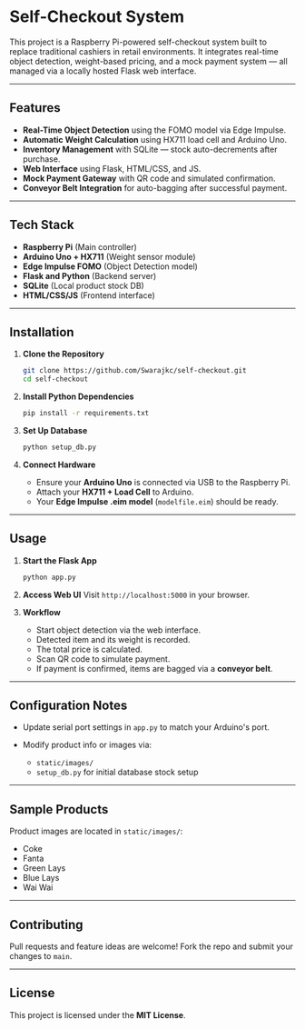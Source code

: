 # Self-Checkout System

This project is a Raspberry Pi-powered self-checkout system built to replace traditional cashiers in retail environments. It integrates real-time object detection, weight-based pricing, and a mock payment system — all managed via a locally hosted Flask web interface.

---

## Features

- **Real-Time Object Detection** using the FOMO model via Edge Impulse.
- **Automatic Weight Calculation** using HX711 load cell and Arduino Uno.
- **Inventory Management** with SQLite — stock auto-decrements after purchase.
- **Web Interface** using Flask, HTML/CSS, and JS.
- **Mock Payment Gateway** with QR code and simulated confirmation.
- **Conveyor Belt Integration** for auto-bagging after successful payment.

---

## Tech Stack

- **Raspberry Pi** (Main controller)
- **Arduino Uno + HX711** (Weight sensor module)
- **Edge Impulse FOMO** (Object Detection model)
- **Flask and Python** (Backend server)
- **SQLite** (Local product stock DB)
- **HTML/CSS/JS** (Frontend interface)

---

## Installation

1. **Clone the Repository**
   ```bash
   git clone https://github.com/Swarajkc/self-checkout.git
   cd self-checkout

2. **Install Python Dependencies**

   ```bash
   pip install -r requirements.txt
   ```

3. **Set Up Database**

   ```bash
   python setup_db.py
   ```

4. **Connect Hardware**

   * Ensure your **Arduino Uno** is connected via USB to the Raspberry Pi.
   * Attach your **HX711 + Load Cell** to Arduino.
   * Your **Edge Impulse .eim model** (`modelfile.eim`) should be ready.

---

## Usage

1. **Start the Flask App**

   ```bash
   python app.py
   ```

2. **Access Web UI**
   Visit `http://localhost:5000` in your browser.

3. **Workflow**

   * Start object detection via the web interface.
   * Detected item and its weight is recorded.
   * The total price is calculated.
   * Scan QR code to simulate payment.
   * If payment is confirmed, items are bagged via a **conveyor belt**.

---

## Configuration Notes

* Update serial port settings in `app.py` to match your Arduino's port.
* Modify product info or images via:

  * `static/images/`
  * `setup_db.py` for initial database stock setup

---

## Sample Products

Product images are located in `static/images/`:

* Coke
* Fanta
* Green Lays
* Blue Lays
* Wai Wai

---

## Contributing

Pull requests and feature ideas are welcome! Fork the repo and submit your changes to `main`.

---

## License

This project is licensed under the **MIT License**.
